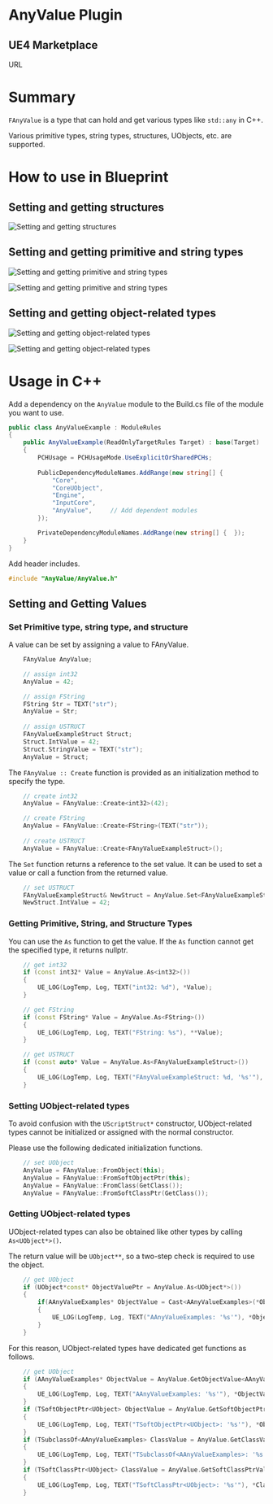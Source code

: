 # AnyValue Plugin


## UE4 Marketplace

URL

# Summary

`FAnyValue` is a type that can hold and get various types like `std::any` in C++.

Various primitive types, string types, structures, UObjects, etc. are supported.


# How to use in Blueprint

## Setting and getting structures

![Setting and getting structures](./img/bp5_1.png)

## Setting and getting primitive and string types

![Setting and getting primitive and string types](./img/bp5_2.png)

![Setting and getting primitive and string types](./img/bp5_3.png)

## Setting and getting object-related types

![Setting and getting object-related types](./img/bp5_4.png)

![Setting and getting object-related types](./img/bp5_5.png)

# Usage in C++

Add a dependency on the `AnyValue` module to the Build.cs file of the module you want to use.

```cs
public class AnyValueExample : ModuleRules
{
	public AnyValueExample(ReadOnlyTargetRules Target) : base(Target)
	{
		PCHUsage = PCHUsageMode.UseExplicitOrSharedPCHs;
	
		PublicDependencyModuleNames.AddRange(new string[] {
			"Core",
			"CoreUObject",
			"Engine",
			"InputCore",
			"AnyValue",		// Add dependent modules
		});

		PrivateDependencyModuleNames.AddRange(new string[] {  });
	}
}
```

Add header includes.

```cpp
#include "AnyValue/AnyValue.h"
```

## Setting and Getting Values

### Set Primitive type, string type, and structure

A value can be set by assigning a value to FAnyValue.

```cpp
    FAnyValue AnyValue;

    // assign int32
    AnyValue = 42;

    // assign FString
    FString Str = TEXT("str");
    AnyValue = Str;
    
    // assign USTRUCT
    FAnyValueExampleStruct Struct;
    Struct.IntValue = 42;
    Struct.StringValue = TEXT("str");
    AnyValue = Struct;
```

The `FAnyValue :: Create` function is provided as an initialization method to specify the type.

```cpp
    // create int32
    AnyValue = FAnyValue::Create<int32>(42);

    // create FString
    AnyValue = FAnyValue::Create<FString>(TEXT("str"));
    
    // create USTRUCT
    AnyValue = FAnyValue::Create<FAnyValueExampleStruct>();
```

The `Set` function returns a reference to the set value.
It can be used to set a value or call a function from the returned value.

```cpp
    // set USTRUCT
    FAnyValueExampleStruct& NewStruct = AnyValue.Set<FAnyValueExampleStruct>();
    NewStruct.IntValue = 42;
```

### Getting Primitive, String, and Structure Types

You can use the `As` function to get the value.
If the `As` function cannot get the specified type, it returns nullptr.

```cpp
    // get int32
    if (const int32* Value = AnyValue.As<int32>())
    {
        UE_LOG(LogTemp, Log, TEXT("int32: %d"), *Value);
    }

    // get FString
    if (const FString* Value = AnyValue.As<FString>())
    {
        UE_LOG(LogTemp, Log, TEXT("FString: %s"), **Value);
    }

    // get USTRUCT
    if (const auto* Value = AnyValue.As<FAnyValueExampleStruct>())
    {
        UE_LOG(LogTemp, Log, TEXT("FAnyValueExampleStruct: %d, '%s'"), Value->IntValue, *Value->StringValue);
    }
```

### Setting UObject-related types

To avoid confusion with the `UScriptStruct*` constructor, UObject-related types cannot be initialized or assigned with the normal constructor.

Please use the following dedicated initialization functions.

```cpp
    // set UObject
    AnyValue = FAnyValue::FromObject(this);
    AnyValue = FAnyValue::FromSoftObjectPtr(this);
    AnyValue = FAnyValue::FromClass(GetClass());
    AnyValue = FAnyValue::FromSoftClassPtr(GetClass());
```

### Getting UObject-related types

UObject-related types can also be obtained like other types by calling `As<UObject*>()`.

The return value will be `UObject**`, so a two-step check is required to use the object.

```cpp
	// get UObject
    if (UObject*const* ObjectValuePtr = AnyValue.As<UObject*>())
    {
        if(AAnyValueExamples* ObjectValue = Cast<AAnyValueExamples>(*ObjectValuePtr))
        {
            UE_LOG(LogTemp, Log, TEXT("AAnyValueExamples: '%s'"), *ObjectValue->GetName());
        }
    }
```

For this reason, UObject-related types have dedicated get functions as follows.

```cpp
    // get UObject
    if (AAnyValueExamples* ObjectValue = AnyValue.GetObjectValue<AAnyValueExamples>())
    {
        UE_LOG(LogTemp, Log, TEXT("AAnyValueExamples: '%s'"), *ObjectValue->GetName());
    }
    if (TSoftObjectPtr<UObject> ObjectValue = AnyValue.GetSoftObjectPtrValue())
    {
        UE_LOG(LogTemp, Log, TEXT("TSoftObjectPtr<UObject>: '%s'"), *ObjectValue.ToString());
    }
    if (TSubclassOf<AAnyValueExamples> ClassValue = AnyValue.GetClassValue<AAnyValueExamples>())
    {
        UE_LOG(LogTemp, Log, TEXT("TSubclassOf<AAnyValueExamples>: '%s'"), *ClassValue->GetName());
    }
    if (TSoftClassPtr<UObject> ClassValue = AnyValue.GetSoftClassPtrValue())
    {
        UE_LOG(LogTemp, Log, TEXT("TSoftClassPtr<UObject>: '%s'"), *ClassValue.ToString());
    }
```

